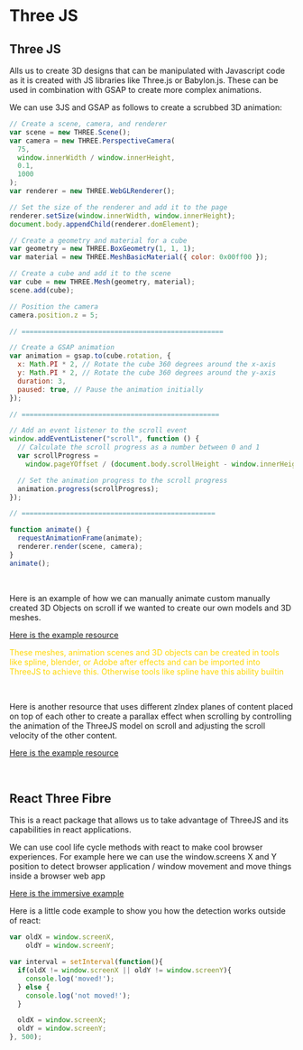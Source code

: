 # Three JS

## Three JS

Alls us to create 3D designs that can be manipulated with Javascript code as it is created with JS libraries like Three.js or Babylon.js. These can be used in combination with GSAP to create more complex animations.

We can use 3JS and GSAP as follows to create a scrubbed 3D animation:

```js
// Create a scene, camera, and renderer
var scene = new THREE.Scene();
var camera = new THREE.PerspectiveCamera(
  75,
  window.innerWidth / window.innerHeight,
  0.1,
  1000
);
var renderer = new THREE.WebGLRenderer();

// Set the size of the renderer and add it to the page
renderer.setSize(window.innerWidth, window.innerHeight);
document.body.appendChild(renderer.domElement);

// Create a geometry and material for a cube
var geometry = new THREE.BoxGeometry(1, 1, 1);
var material = new THREE.MeshBasicMaterial({ color: 0x00ff00 });

// Create a cube and add it to the scene
var cube = new THREE.Mesh(geometry, material);
scene.add(cube);

// Position the camera
camera.position.z = 5;

// ==================================================

// Create a GSAP animation
var animation = gsap.to(cube.rotation, {
  x: Math.PI * 2, // Rotate the cube 360 degrees around the x-axis
  y: Math.PI * 2, // Rotate the cube 360 degrees around the y-axis
  duration: 3,
  paused: true, // Pause the animation initially
});

// =================================================

// Add an event listener to the scroll event
window.addEventListener("scroll", function () {
  // Calculate the scroll progress as a number between 0 and 1
  var scrollProgress =
    window.pageYOffset / (document.body.scrollHeight - window.innerHeight);

  // Set the animation progress to the scroll progress
  animation.progress(scrollProgress);
});

// ================================================

function animate() {
  requestAnimationFrame(animate);
  renderer.render(scene, camera);
}
animate();
```

<br />

Here is an example of how we can manually animate custom manually created 3D Objects on scroll if we wanted to create our own models and 3D meshes.

[Here is the example resource](https://help.lottiefiles.com/hc/en-us/articles/4887671268249-Sync-Lottie-with-scroll)


<font color=gold>These meshes, animation scenes and 3D objects can be created in tools like spline, blender, or Adobe after effects and can be imported into ThreeJS to achieve this. Otherwise tools like spline have this ability builtin</font>

<br />

Here is another resource that uses different zIndex planes of content placed on top of each other to create a parallax effect when scrolling by controlling the animation of the ThreeJS model on scroll and adjusting the scroll velocity of the other content.

[Here is the example resource](https://www.youtube.com/watch?v=Y5kJFvQtb-U)

<br />

## React Three Fibre

This is a react package that allows us to take advantage of ThreeJS and its capabilities in react applications.

We can use cool life cycle methods with react to make cool browser experiences. For example here we can use the window.screens X and Y position to detect browser application / window movement and move things inside a browser web app

[Here is the immersive example](https://r3f.maximeheckel.com/shaking)

Here is a little code example to show you how the detection works outside of react:

```js
var oldX = window.screenX,
    oldY = window.screenY;

var interval = setInterval(function(){
  if(oldX != window.screenX || oldY != window.screenY){
    console.log('moved!');
  } else {
    console.log('not moved!');
  }

  oldX = window.screenX;
  oldY = window.screenY;
}, 500);
```